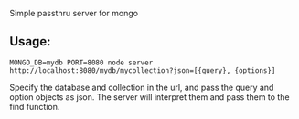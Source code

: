 Simple passthru server for mongo

## Usage:
```
MONGO_DB=mydb PORT=8080 node server
http://localhost:8080/mydb/mycollection?json=[{query}, {options}]
```

Specify the database and collection in the url, and pass the query and option
objects as json. The server will interpret them and pass them to the find
function.

